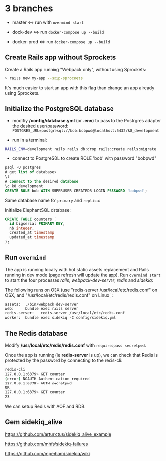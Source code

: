 # 3 branches

- master <=> run with `overmind start`

- dock-dev <=> run `docker-compose up --build`

- docker-prod <=> run `docker-compose up --build`

## Create Rails app without Sprockets

Create a Rails app running "Webpack only", without using Sprockets:

```sh
> rails new my-app --skip-sprockets
```

It's much easier to start an app with this flag than change an app already using Sprockets.

## Initialize the PostgreSQL database

- modifiy **/config/database.yml** (or **.env**) to pass to the Postrgres adapter the desired user/password: `POSTGRES_URL=postgresql://bob:bobpwd@localhost:5432/k8_development`

- run in a terminal:

```sh
RAILS_ENV=development rails rails db:drop rails:create rails:migrate
```

- connect to PostgreSQL to create ROLE 'bob' with password "bobpwd"

```sql
psql -U postgres
# get list of databases
\l
# connect to the desired database
\c k8_development
CREATE ROLE bob WITH SUPERUSER CREATEDB LOGIN PASSWORD 'bobpwd';
```

Same database name for `primary` and `replica`:

Initialize ElephantSQL database:

```sql
CREATE TABLE counters (
  id bigserial PRIMARY KEY,
  nb integer,
  created_at timestamp,
  updated_at timestamp
);
```

## Run `overmind`

The app is running locally with hot static assets replacement and Rails running in dev mode (page refresh will update the app). Run `overmind start` to start the four processes _rails_, _webpack-dev-server_, _redis_ and _sidekiq_:

The following runs on OSX (use "redis-server /usr/local/etc/redis.conf" on OSX, and "/usr/local/etc/redis/redis.conf" on Linux ):

```txt
assets:  ./bin/webpack-dev-server
web:     bundle exec rails server
redis-server:   redis-server /usr/local/etc/redis.conf
worker:  bundle exec sidekiq -C config/sidekiq.yml
```

## The Redis database

Modify **/usr/local/etc/redis/redis.conf** with `requirespass secretpwd`.

Once the app is running (ie **redis-server** is up), we can check that Redis is protected by the password by connecting to the redis-cli:

```sh
redis-cli
127.0.0.1:6379> GET counter
(error) NOAUTH Authentication required
127.0.0.1:6379> AUTH secretpwd
OK
127.0.0.1:6379> GET counter
23
```

We can setup Redis with AOF and RDB.

## Gem **sidekiq_alive**

<https://github.com/arturictus/sidekiq_alive_example>

<https://github.com/mhfs/sidekiq-failures>

<https://github.com/mperham/sidekiq/wiki>
